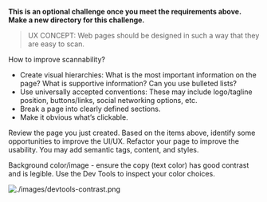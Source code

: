**This is an optional challenge once you meet the requirements above. Make a new directory for this challenge.**

> UX CONCEPT: Web pages should be designed in such a way that they are easy to scan.
> 

How to improve scannability?

- Create visual hierarchies: What is the most important information on the page? What is supportive information? Can you use bulleted lists?
- Use universally accepted conventions: These may include logo/tagline position, buttons/links, social networking options, etc.
- Break a page into clearly defined sections.
- Make it obvious what’s clickable.

Review the page you just created. Based on the items above, identify some opportunities to improve the UI/UX. Refactor your page to improve the usability. You may add semantic tags, content, and styles.

Background color/image - ensure the copy (text color) has good contrast and is legible. Use the Dev Tools to inspect your color choices.

![./images/devtools-contrast.png](https://github.com/nashville-software-school/client-side-mastery/raw/E20/book-1-martins-aquarium/chapters/images/devtools-contrast.png)